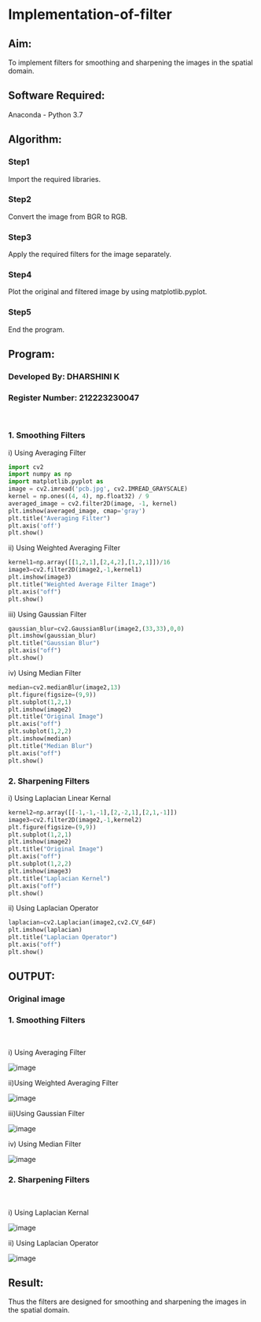 # Implementation-of-filter

## Aim:
To implement filters for smoothing and sharpening the images in the spatial domain.

## Software Required:
Anaconda - Python 3.7

## Algorithm:
### Step1
Import the required libraries.

### Step2
Convert the image from BGR to RGB.

### Step3
Apply the required filters for the image separately.

### Step4
Plot the original and filtered image by using matplotlib.pyplot.

### Step5
End the program.

## Program:
### Developed By: DHARSHINI K
### Register Number: 212223230047
</br>

### 1. Smoothing Filters

i) Using Averaging Filter

```Python
import cv2
import numpy as np
import matplotlib.pyplot as 
image = cv2.imread('pcb.jpg', cv2.IMREAD_GRAYSCALE)
kernel = np.ones((4, 4), np.float32) / 9
averaged_image = cv2.filter2D(image, -1, kernel)
plt.imshow(averaged_image, cmap='gray')
plt.title("Averaging Filter")
plt.axis('off')
plt.show()
```

ii) Using Weighted Averaging Filter
```Python
kernel1=np.array([[1,2,1],[2,4,2],[1,2,1]])/16
image3=cv2.filter2D(image2,-1,kernel1)
plt.imshow(image3)
plt.title("Weighted Average Filter Image")
plt.axis("off")
plt.show()
```

iii) Using Gaussian Filter
```Python
gaussian_blur=cv2.GaussianBlur(image2,(33,33),0,0)
plt.imshow(gaussian_blur)
plt.title("Gaussian Blur")
plt.axis("off")
plt.show()
```

iv) Using Median Filter
```Python
median=cv2.medianBlur(image2,13)
plt.figure(figsize=(9,9))
plt.subplot(1,2,1)
plt.imshow(image2)
plt.title("Original Image")
plt.axis("off")
plt.subplot(1,2,2)
plt.imshow(median)
plt.title("Median Blur")
plt.axis("off")
plt.show()
```

### 2. Sharpening Filters
i) Using Laplacian Linear Kernal
```Python
kernel2=np.array([[-1,-1,-1],[2,-2,1],[2,1,-1]])
image3=cv2.filter2D(image2,-1,kernel2)
plt.figure(figsize=(9,9))
plt.subplot(1,2,1)
plt.imshow(image2)
plt.title("Original Image")
plt.axis("off")
plt.subplot(1,2,2)
plt.imshow(image3)
plt.title("Laplacian Kernel")
plt.axis("off")
plt.show()
```

ii) Using Laplacian Operator
```Python
laplacian=cv2.Laplacian(image2,cv2.CV_64F)
plt.imshow(laplacian)
plt.title("Laplacian Operator")
plt.axis("off")
plt.show()
```

## OUTPUT:

### Original image


### 1. Smoothing Filters
</br>

i) Using Averaging Filter

![image](https://github.com/user-attachments/assets/5bcba7d1-92d0-4d7c-b373-6358763c5e8e)

ii)Using Weighted Averaging Filter

![image](https://github.com/user-attachments/assets/401534c5-4d9e-44af-bbda-7e5bb30a538c)

iii)Using Gaussian Filter

![image](https://github.com/user-attachments/assets/44542f8e-6171-40bd-af73-ff659c918396)

iv) Using Median Filter

![image](https://github.com/user-attachments/assets/600a582a-cd7a-4993-873f-8e1ab3ca958e)

### 2. Sharpening Filters
</br>

i) Using Laplacian Kernal

![image](https://github.com/user-attachments/assets/de467b1a-7452-461f-9bca-9ba3142c6563)

ii) Using Laplacian Operator

![image](https://github.com/user-attachments/assets/6682e542-e388-477a-a7e8-c25dd21d2a50)

## Result:
Thus the filters are designed for smoothing and sharpening the images in the spatial domain.
